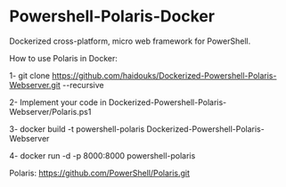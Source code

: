 # Powershell-Polaris-Docker
Dockerized cross-platform, micro web framework for PowerShell.



How to use Polaris in Docker:

1- git clone https://github.com/haidouks/Dockerized-Powershell-Polaris-Webserver.git --recursive

2- Implement your code in Dockerized-Powershell-Polaris-Webserver/Polaris.ps1

3- docker build -t powershell-polaris Dockerized-Powershell-Polaris-Webserver

4- docker run -d -p 8000:8000 powershell-polaris





Polaris: https://github.com/PowerShell/Polaris.git
